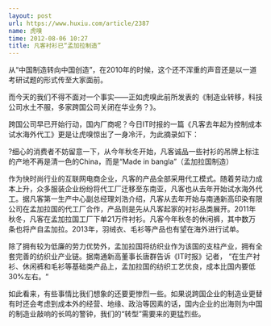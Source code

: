```yaml
---
layout: post
url: https://www.huxiu.com/article/2387
name: 虎嗅
time: 2012-08-06 10:27
title: 凡客衬衫已“孟加拉制造”
---
```

从“中国制造转向中国创造”，在2010年的时候，这个还不浑重的声音还是以一道考研试题的形式传至大家面前。

而今天的我们不得不面对一个事实——正如虎嗅此前所发表的《制造业转移，科技公司水土不服，多家跨国公司关闭在华业务？》。

跨国公司早已开始行动，国内厂商呢？今日IT时报的一篇《凡客去年起为控制成本试水海外代工》更是让虎嗅惊出了一身冷汗，为此摘录如下：

?细心的消费者不妨留意一下，从今年秋冬开始，凡客诚品一些衬衫的吊牌上标注的产地不再是清一色的China，而是“Made in bangla”（孟加拉国制造）

作为快时尚行业的互联网电商企业，凡客的产品全部采用代工模式。随着劳动力成本上升，众多服装企业纷纷将代工厂迁移至东南亚，凡客也从去年开始试水海外代工。据凡客第一生产中心副总经理刘浩介绍，凡客从去年开始与南通新高印染有限公司在孟加拉国的代工厂合作，产品则是先从凡客起家的衬衫品类展开。2011年秋冬，凡客在孟加拉国工厂下单21万件衬衫。凡客今年秋冬的休闲裤，其中数万条也将产自孟加拉。2013年，羽绒衣、毛衫等产品也有望在海外进行试单。

除了拥有较为低廉的劳力优势外，孟加拉国将纺织业作为该国的支柱产业，拥有全套完善的纺织业产业链。据南通新高董事长唐群告诉《IT时报》记者， “在生产衬衫、休闲裤和毛衫等基础类产品上，孟加拉国的纺织工艺优良，成本比国内要低30%左右。“

如此看来，有些事情比我们想象的还要更惨烈一些。如果说跨国企业的制造业更替有时还会考虑到成本外的经营、地缘、政治等因素的话，国内企业的出海则为中国的制造业敲响的长鸣的警钟，我们的“转型”需要来的更猛烈些。

